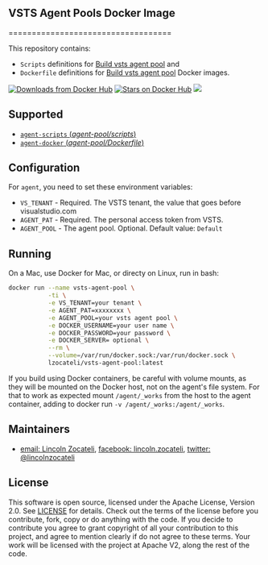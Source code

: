 ## VSTS Agent Pools Docker Image
===================================

This repository contains: 
- `Scripts` definitions for [Build vsts agent pool](https://github.com/lincolnzocateli/vsts-agent-pool/tree/master/agent) and 
- `Dockerfile` definitions for [Build vsts agent pool](https://github.com/lincolnzocateli/vsts-agent-pool/tree/master/docker) Docker images.

[![Downloads from Docker Hub](https://img.shields.io/docker/pulls/lzocateli/vsts-agent-pool.svg)](https://registry.hub.docker.com/u/lzocateli/vsts-agent-pool)
[![Stars on Docker Hub](https://img.shields.io/docker/stars/lzocateli/vsts-agent-pool.svg)](https://registry.hub.docker.com/u/lzocateli/vsts-agent-pool) 
[![](https://images.microbadger.com/badges/image/lzocateli/vsts-agent-pool.svg)](https://microbadger.com/images/lzocateli/vsts-agent-pool "Get your own image badge on microbadger.com")

## Supported

- [`agent-scripts` (*agent-pool/scripts*)](https://github.com/lincolnzocateli/vsts-agent-pool/blob/master/agent)
- [`agent-docker` (*agent-pool/Dockerfile*)](https://github.com/lincolnzocateli/vsts-agent-pool/blob/master/docker/Dockerfile)

## Configuration

For `agent`, you need to set these environment variables:

* `VS_TENANT` - Required. The VSTS tenant, the value that goes before visualstudio.com
* `AGENT_PAT` - Required. The personal access token from VSTS. 
* `AGENT_POOL` - The agent pool. Optional. Default value: `Default`

## Running

On a Mac, use Docker for Mac, or directy on Linux, run in bash:

````bash
docker run --name vsts-agent-pool \
           -ti \
           -e VS_TENANT=your tenant \
           -e AGENT_PAT=xxxxxxxx \
           -e AGENT_POOL=your vsts agent pool \
           -e DOCKER_USERNAME=your user name \
           -e DOCKER_PASSWORD=your password \
           -e DOCKER_SERVER= optional \
           --rm \
           --volume=/var/run/docker.sock:/var/run/docker.sock \
           lzocateli/vsts-agent-pool:latest
````

If you build using Docker containers, be careful with volume mounts, as they
will be mounted on the Docker host, not on the agent's file system. For that to
work as expected mount `/agent/_works` from the host to the agent container,
adding to docker run `-v /agent/_works:/agent/_works`.

## Maintainers

* [email: Lincoln Zocateli](mailto:lincoln@nuuve.com.br), [facebook: lincoln.zocateli](https://www.facebook.com/lincoln.zocateli), [twitter: @lincolnzocateli](https://twitter.com/lincolnzocateli)

## License

This software is open source, licensed under the Apache License, Version 2.0.
See [LICENSE](https://github.com/lincolnzocateli/vsts-agent-pool/blob/master/LICENSE) for details.
Check out the terms of the license before you contribute, fork, copy or do anything
with the code. If you decide to contribute you agree to grant copyright of all your contribution to this project, and agree to
mention clearly if do not agree to these terms. Your work will be licensed with the project at Apache V2, along the rest of the code.
